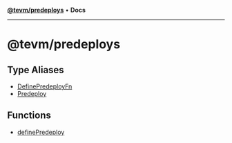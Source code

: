 [**@tevm/predeploys**](README.md) • **Docs**

***

# @tevm/predeploys

## Type Aliases

- [DefinePredeployFn](type-aliases/DefinePredeployFn.md)
- [Predeploy](type-aliases/Predeploy.md)

## Functions

- [definePredeploy](functions/definePredeploy.md)
